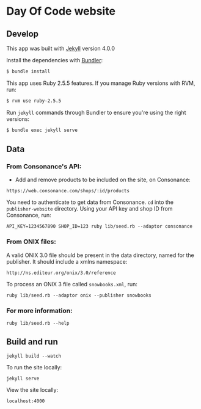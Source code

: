 # Day Of Code website

## Develop

This app was built with [Jekyll](http://jekyllrb.com/) version 4.0.0

Install the dependencies with [Bundler](http://bundler.io/):

~~~bash
$ bundle install
~~~

This app uses Ruby 2.5.5 features. If you manage Ruby versions with RVM, run:

~~~bash
$ rvm use ruby-2.5.5
~~~

Run `jekyll` commands through Bundler to ensure you're using the right versions:

~~~bash
$ bundle exec jekyll serve
~~~

## Data

### From Consonance's API:

* Add and remove products to be included on the site, on Consonance:

`https://web.consonance.com/shops/:id/products`

You need to authenticate to get data from Consonance.
`cd` into the `publisher-website` directory.
Using your API key and shop ID from Consonance, run:

`API_KEY=1234567890 SHOP_ID=123 ruby lib/seed.rb --adaptor consonance`

### From ONIX files:

A valid ONIX 3.0 file should be present in the data directory, named for the publisher. It should include a xmlns namespace:

`http://ns.editeur.org/onix/3.0/reference`

To process an ONIX 3 file called `snowbooks.xml`, run:

`ruby lib/seed.rb --adaptor onix --publisher snowbooks`

### For more information:

`ruby lib/seed.rb --help`

## Build and run

`jekyll build --watch`

To run the site locally:

`jekyll serve`

View the site locally:

`localhost:4000`
